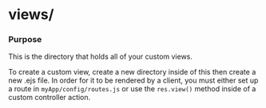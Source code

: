 # views/
### Purpose
This is the directory that holds all of your custom views.

To create a custom view, create a new directory inside of this then create a new .ejs file.  In order for it to be rendered by a client, you must either set up a route in `myApp/config/routes.js` or use the `res.view()` method inside of a custom controller action.



<docmeta name="displayName" value="views">

